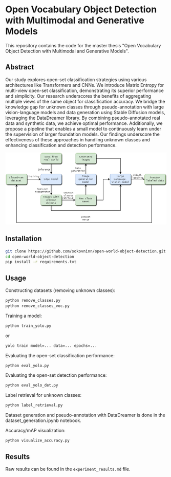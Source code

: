 
# Open Vocabulary Object Detection with Multimodal and Generative Models

This repository contains the code for the master thesis "Open Vocabulary Object Detection with Multimodal and Generative Models".

## Abstract

Our study explores open-set classification strategies using various architectures like Transformers and CNNs. We introduce Matrix Entropy for multi-view open-set classification, demonstrating its superior performance and simplicity. Our research underscores the benefits of aggregating multiple views of the same object for classification accuracy. We bridge the knowledge gap for unknown classes through pseudo-annotation with large vision-language models and data generation using Stable Diffusion models, leveraging the DataDreamer library. By combining pseudo-annotated real data and synthetic data, we achieve optimal performance. Additionally, we propose a pipeline that enables a small model to continuously learn under the supervision of larger foundation models. Our findings underscore the effectiveness of these approaches in handling unknown classes and enhancing classification and detection performance.

![Pipeline](approach_pipeline.png)

## Installation

```bash
git clone https://github.com/sokovninn/open-world-object-detection.git
cd open-world-object-detection
pip install -r requirements.txt
```

## Usage

Constructing datasets (removing unknown classes):

```bash
python remove_classes.py
python remove_classes_voc.py
```

Training a model:

```bash
python train_yolo.py
```
or 
```bash
yolo train model=... data=... epochs=...
```

Evaluating the open-set classification performance:

```bash
python eval_yolo.py
```

Evaluating the open-set detection performance:

```bash
python eval_yolo_det.py
```

Label retrieval for unknown classes:

```bash
python label_retrieval.py
```

Dataset generation and pseudo-annotation with DataDreamer is done in the dataset_generation.ipynb notebook.


Accuracy/mAP visualization:

```bash
python visualize_accuracy.py
```

## Results

Raw results can be found in the `experiment_results.md` file.


